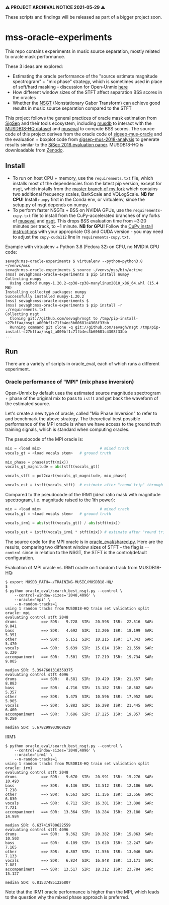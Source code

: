 **:warning: PROJECT ARCHIVAL NOTICE 2021-05-29 :warning:**

These scripts and findings will be released as part of a bigger project soon.

# mss-oracle-experiments

This repo contains experiments in music source separation, mostly related to oracle mask performance.

These 3 ideas are explored:
* Estimating the oracle performance of the "source estimate magnitude spectrogram" + "mix phase" strategy, which is sometimes used in place of soft/hard masking - discussion for Open-Unmix [here](https://github.com/sigsep/open-unmix-pytorch/issues/83)
* How different window sizes of the STFT affect separation BSS scores in the oracles
* Whether the [NSGT](https://github.com/grrrr/nsgt) (Nonstationary Gabor Transform) can achieve good results in music source separation compared to the STFT

This project follows the general practices of oracle mask estimation from [SigSep](https://github.com/sigsep/) and their tools ecosystem, including [musdb](https://github.com/sigsep/sigsep-mus-db) to interact with the [MUSDB18-HQ dataset](https://sigsep.github.io/datasets/musdb.html) and [museval](https://github.com/sigsep/sigsep-mus-eval) to compute BSS scores. The source code of this project derives from the oracle code of [sigsep-mus-oracle](https://github.com/sigsep/sigsep-mus-oracle/) and the evaluation + boxplot code from [sigsep-mus-2018-analysis](https://github.com/sigsep/sigsep-mus-2018-analysis) to generate results similar to the [SiSec 2018 evaluation paper](https://arxiv.org/abs/1804.06267). MUSDB18-HQ is downloadable from [Zenodo](https://zenodo.org/record/3338373).

## Install

* To run on host CPU + memory, use the `requirements.txt` file, which installs most of the dependencies from the latest pip version, except for nsgt, which installs from the [master branch of my fork](https://github.com/sevagh/nsgt) which contains two additional frequency scales, BarkScale and VQLogScale. **NB for CPU!** Install `numpy` first in the Conda env, or virtualenv, since the setup.py of nsgt depends on numpy.
* To perform faster NSGTs + BSS on NVIDIA GPUs, use the `requirements-cupy.txt` file to install from the CuPy-accelerated branches of my forks of [museval](https://github.com/sevagh/sigsep-mus-eval) and [nsgt](https://github.com/sevagh/nsgt/tree/feat/cupy-accel). This drops BSS evaluation time from ~3:20 minutes per track, to ~1 minute. **NB for GPU!** Follow the [CuPy install instructions](https://github.com/cupy/cupy#installation) with your appropriate OS and CUDA version - you may need to adjust the `cupy-cuda112` line in `requirements-cupy.txt`.

Example with virtualenv + Python 3.8 (Fedora 32) on CPU, no NVIDIA GPU code:

```
sevagh:mss-oracle-experiments $ virtualenv --python=python3.8 ~/venvs/mss
sevagh:mss-oracle-experiments $ source ~/venvs/mss/bin/active
(mss) sevagh:mss-oracle-experiments $ pip install numpy
Collecting numpy
  Using cached numpy-1.20.2-cp38-cp38-manylinux2010_x86_64.whl (15.4 MB)
Installing collected packages: numpy
Successfully installed numpy-1.20.2
(mss) sevagh:mss-oracle-experiments $
(mss) sevagh:mss-oracle-experiments $ pip install -r ./requirements.txt
Collecting nsgt
  Cloning git://github.com/sevagh/nsgt to /tmp/pip-install-s27kffaa/nsgt_a000bf1c71fb4ec3b60681c4308f33bb
  Running command git clone -q git://github.com/sevagh/nsgt /tmp/pip-install-s27kffaa/nsgt_a000bf1c71fb4ec3b60681c4308f33bb
...
```

## Run

There are a variety of scripts in oracle_eval, each of which runs a different experiment.

### Oracle performance of "MPI" (mix phase inversion)

Open-Unmix by default uses the estimated source magnitude spectrogram + phase of the original mix to pass to `istft` and get back the waveform of the estimated source.

Let's create a new type of oracle, called "Mix Phase Inversion" to refer to and benchmark the above strategy. The theoretical best possible performance of the MPI oracle is when we have access to the ground truth training signals, which is standard when computing oracles.

The pseudocode of the MPI oracle is:
```python
mix = <load mix>                          # mixed track
vocals_gt = <load vocals stem>   # ground truth

mix_phase = phase(stft(mix))
vocals_gt_magnitude = abs(stft(vocals_gt))

vocals_stft = pol2cart(vocals_gt_magnitude, mix_phase)

vocals_est = istft(vocals_stft)  # estimate after "round trip" through phase inversion
```

Compared to the pseudocode of the IRM1 (ideal ratio mask with magnitude spectrogram, i.e. magnitude raised to the 1th power):

```python
mix = <load mix>                          # mixed track
vocals_gt = <load vocals stem>   # ground truth

vocals_irm1 = abs(stft(vocals_gt)) / abs(stft(mix))

vocals_est = istft(vocals_irm1 * stft(mix)) # estimate after "round trip" through soft mask
```

The source code for the MPI oracle is in [oracle_eval/shared.py](https://github.com/sevagh/mss-oracle-experiments/blob/main/oracle_eval/shared.py#L186). Here are the results, comparing two different window sizes of STFT - the flag is `--control` since in relation to the NSGT, the STFT is the control/default configuration.

Evaluation of MPI oracle vs. IRM1 oracle on 1 random track from MUSDB18-HQ:
```
$ export MUSDB_PATH=~/TRAINING-MUSIC/MUSDB18-HQ/
$ 
$ python oracle_eval/search_best_nsgt.py --control \
    --control-window-sizes='2048,4096' \
    --oracle='mpi' \
    --n-random-tracks=1
using 1 random tracks from MUSDB18-HQ train set validation split
oracle: mpi
evaluating control stft 2048
drums           ==> SDR:   9.728  SIR:  20.598  ISR:  22.516  SAR:   9.841
bass            ==> SDR:   4.692  SIR:  13.206  ISR:  18.199  SAR:   5.351
other           ==> SDR:   5.151  SIR:  10.215  ISR:  17.343  SAR:   5.470
vocals          ==> SDR:   5.639  SIR:  15.814  ISR:  21.559  SAR:   6.320
accompaniment   ==> SDR:   7.501  SIR:  17.219  ISR:  19.734  SAR:   9.005

median SDR: 5.3947601318359375
evaluating control stft 4096
drums           ==> SDR:   8.581  SIR:  19.429  ISR:  21.557  SAR:   8.883
bass            ==> SDR:   4.716  SIR:  13.182  ISR:  18.502  SAR:   5.357
other           ==> SDR:   5.475  SIR:  10.596  ISR:  17.952  SAR:   5.905
vocals          ==> SDR:   5.882  SIR:  16.298  ISR:  21.445  SAR:   6.400
accompaniment   ==> SDR:   7.686  SIR:  17.225  ISR:  19.857  SAR:   9.250

median SDR: 5.678299903869629
```

IRM1:
```
$ python oracle_eval/search_best_nsgt.py --control \
    --control-window-sizes='2048,4096' \
    --oracle='irm1' \
    --n-random-tracks=1
using 1 random tracks from MUSDB18-HQ train set validation split
oracle: irm1
evaluating control stft 2048
drums           ==> SDR:   9.670  SIR:  20.991  ISR:  15.276  SAR:  10.493
bass            ==> SDR:   6.136  SIR:  13.512  ISR:  12.106  SAR:   7.218
other           ==> SDR:   6.563  SIR:  11.156  ISR:  12.556  SAR:   6.830
vocals          ==> SDR:   6.712  SIR:  16.301  ISR:  13.098  SAR:   7.721
accompaniment   ==> SDR:  13.364  SIR:  18.284  ISR:  23.180  SAR:  14.984

median SDR: 6.637419700622559
evaluating control stft 4096
drums           ==> SDR:   9.362  SIR:  20.382  ISR:  15.063  SAR:  10.503
bass            ==> SDR:   6.109  SIR:  13.620  ISR:  12.247  SAR:   7.165
other           ==> SDR:   6.807  SIR:  11.556  ISR:  13.046  SAR:   7.133
vocals          ==> SDR:   6.824  SIR:  16.848  ISR:  13.171  SAR:   7.881
accompaniment   ==> SDR:  13.517  SIR:  18.312  ISR:  23.784  SAR:  15.127

median SDR: 6.815374851226807
```

Note that the IRM1 oracle performance is higher than the MPI, which leads to the question why the mixed phase approach is preferred.
